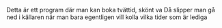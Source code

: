 Detta är ett program där man kan boka tvättid, skönt va
Då slipper man gå ned i källaren när man bara egentligen vill kolla vilka tider som är lediga
